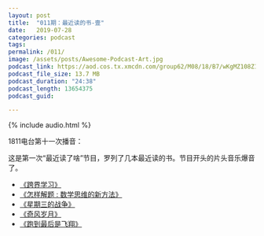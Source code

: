 ```yaml
---
layout: post
title:  "011期：最近读的书-壹"
date:   2019-07-28
categories: podcast
tags:
permalink: /011/
image: /assets/posts/Awesome-Podcast-Art.jpg
podcast_link: https://aod.cos.tx.xmcdn.com/group62/M08/18/B7/wKgMZ108Z1bwenTDALayEpkWClc724.m4a
podcast_file_size: 13.7 MB
podcast_duration: "24:38"
podcast_length: 13654375
podcast_guid: 

---
```


{% include audio.html %}

1811电台第十一次播音：

这是第一次“最近读了啥”节目，罗列了几本最近读的书。节目开头的片头音乐爆音了。

- [《跨界学习》](https://book.douban.com/subject/33376035/)
- [《怎样解题 : 数学思维的新方法》](https://book.douban.com/subject/6983584/)
- [《星期三的战争》](https://book.douban.com/subject/4199539/)
- [《奇风岁月》](https://book.douban.com/subject/6016234/)
- [《跑到最后是飞翔》](https://book.douban.com/subject/26904716/)
